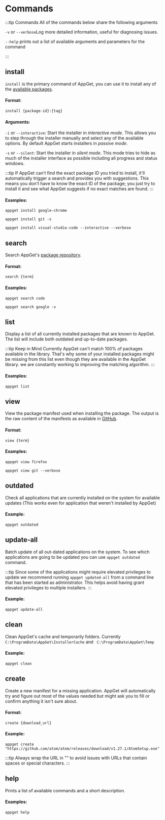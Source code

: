 # Commands

:::tip Commands
All of the commands below share the following arguments

`-v` or `--verbose`Log more detailed information, useful for diagnosing issues.

`--help` prints out a list of available arguments and parameters for the command

:::
## install

`install` is the primary command of AppGet, you can use it to install any of the [available packages](https://appget.net/packages).

#### Format:

`install {package-id}:{tag}`

#### Arguments:

`-i` or `--interactive`: Start the installer in *interactive mode*. This allows you to step through the installer manually and select any of the available options. By default AppGet starts installers in *passive mode*.

`-s` or `--silent`: Start the installer in *silent mode*. This mode tries to hide as much of the installer interface as possible including all progress and status windows.

:::tip
If AppGet can't find the exact package ID you tried to install, it'll automatically trigger a search and provides you with suggestions. This means you don't have to know the exact ID of the package; you just try to install it and see what AppGet suggests if no exact matches are found.
:::

#### Examples:

`appget install google-chrome`

`appget install git -s`

`appget install visual-studio-code --interactive --verbose`


## search
Search AppGet's [package repository](https://appget.net/packages).

#### Format:
`search {term}`

#### Examples:
`appget search code`

`appget search google -v`

## list

Display a list of all currently installed packages that are known to AppGet.  The list will include both outdated and up-to-date packages.

:::tip Keep in Mind
Currently AppGet can't match 100% of packages available in the library. That's why some of your installed packages might be missing from this list even though they are available in the AppGet library. we are constantly working to improving the matching algorithm.
:::

#### Examples:

`appget list`



## view

View the package manifest used when installing the package. The output is the raw content of the manifests as available in [GitHub](https://github.com/appget/appget.packages/tree/master/manifests).

#### Format:
`view {term}`

#### Examples:
`appget view firefox`

`appget view git --verbose`



## outdated

Check all applications that are currently installed on the system for available updates (This works even for application that weren't installed by AppGet)



#### Example:

`appget outdated `



## update-all

Batch update of all out-dated applications on the system. To see which applications are going to be updated you can use `appget outdated` command.

:::tip
Since some of the applications might require elevated privileges to update we recommend running `appget updated-all` from a command line that has been started as administrator. This helps avoid having grant elevated privileges to multiple installers.
:::

#### Example:

`appget update-all `



## clean

Clean AppGet's cache and temporarily folders. Currently `C:\ProgramData\AppGet\InstallerCache` and ` C:\ProgramData\AppGet\Temp` 

#### Example:

`appget clean`



## create

Create a new manifest for a missing application.  AppGet will automatically try and figure out most of the values needed but might ask you to fill or confirm anything it isn't sure about.

#### Format:

`create {download_url}`

#### Example:

`appget create "https://github.com/atom/atom/releases/download/v1.27.1/AtomSetup.exe" `

:::tip
Always wrap the URL in "" to avoid issues with URLs that contain spaces or special characters.
:::



## help

Prints a list of available commands and a short description.

#### Examples:

`appget help`
